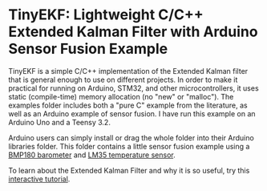# TinyEKF: Lightweight C/C++ Extended Kalman Filter with Arduino Sensor Fusion Example

TinyEKF is a simple C/C++ implementation of the Extended Kalman filter that is general enough to use on different 
projects.  In order to make it practical for running on Arduino, STM32, and other microcontrollers, it uses static 
(compile-time) memory allocation (no "new" or "malloc").  The examples folder includes both a "pure C" example 
from the literature, as well as an Arduino example of sensor fusion.  I have run this example on an Arduino
Uno and a Teensy 3.2.

Arduino users can simply install or drag the whole folder into their Arduino libraries folder. This folder
contains a little sensor fusion example using a [BMP180 barometer](https://www.sparkfun.com/products/11824) and 
[LM35 temperature sensor](http://www.robotshop.com/en/dfrobot-lm35-linear-temperature-sensor.html).

To learn about the Extended Kalman Filter and why it is so useful, try 
this [interactive tutorial](http://home.wlu.edu/~levys/kalman_tutorial/).
